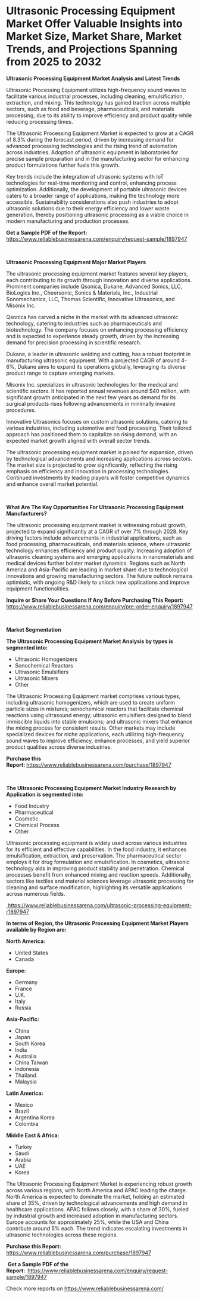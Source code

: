 <p><h1>Ultrasonic Processing Equipment Market Offer Valuable Insights into Market Size, Market Share, Market Trends, and Projections Spanning from 2025 to 2032</h1></p><p><strong>Ultrasonic Processing Equipment Market Analysis and Latest Trends</strong></p>
<p><p>Ultrasonic Processing Equipment utilizes high-frequency sound waves to facilitate various industrial processes, including cleaning, emulsification, extraction, and mixing. This technology has gained traction across multiple sectors, such as food and beverage, pharmaceuticals, and materials processing, due to its ability to improve efficiency and product quality while reducing processing times.</p><p>The Ultrasonic Processing Equipment Market is expected to grow at a CAGR of 8.3% during the forecast period, driven by increasing demand for advanced processing technologies and the rising trend of automation across industries. Adoption of ultrasonic equipment in laboratories for precise sample preparation and in the manufacturing sector for enhancing product formulations further fuels this growth. </p><p>Key trends include the integration of ultrasonic systems with IoT technologies for real-time monitoring and control, enhancing process optimization. Additionally, the development of portable ultrasonic devices caters to a broader range of applications, making the technology more accessible. Sustainability considerations also push industries to adopt ultrasonic solutions due to their energy efficiency and lower waste generation, thereby positioning ultrasonic processing as a viable choice in modern manufacturing and production processes.</p></p>
<p><strong>Get a Sample PDF of the Report:&nbsp;</strong> <a href="https://www.reliablebusinessarena.com/enquiry/request-sample/1897947?utm_campaign=3566&utm_medium=2&utm_source=Github&utm_content=ia&utm_term=11042025&utm_id=ultrasonic-processing-equipment">https://www.reliablebusinessarena.com/enquiry/request-sample/1897947</a></p>
<p>&nbsp;</p>
<p><strong>Ultrasonic Processing Equipment Major Market Players</strong></p>
<p><p>The ultrasonic processing equipment market features several key players, each contributing to its growth through innovation and diverse applications. Prominent companies include Qsonica, Dukane, Advanced Sonics, LLC, BioLogics Inc., Cheersonic, Sonics & Materials, Inc., Industrial Sonomechanics, LLC, Thomas Scientific, Innovative Ultrasonics, and Misonix Inc.</p><p>Qsonica has carved a niche in the market with its advanced ultrasonic technology, catering to industries such as pharmaceuticals and biotechnology. The company focuses on enhancing processing efficiency and is expected to experience steady growth, driven by the increasing demand for precision processing in scientific research.</p><p>Dukane, a leader in ultrasonic welding and cutting, has a robust footprint in manufacturing ultrasonic equipment. With a projected CAGR of around 4-6%, Dukane aims to expand its operations globally, leveraging its diverse product range to capture emerging markets.</p><p>Misonix Inc. specializes in ultrasonic technologies for the medical and scientific sectors. It has reported annual revenues around $40 million, with significant growth anticipated in the next few years as demand for its surgical products rises following advancements in minimally invasive procedures.</p><p>Innovative Ultrasonics focuses on custom ultrasonic solutions, catering to various industries, including automotive and food processing. Their tailored approach has positioned them to capitalize on rising demand, with an expected market growth aligned with overall sector trends.</p><p>The ultrasonic processing equipment market is poised for expansion, driven by technological advancements and increasing applications across sectors. The market size is projected to grow significantly, reflecting the rising emphasis on efficiency and innovation in processing technologies. Continued investments by leading players will foster competitive dynamics and enhance overall market potential.</p></p>
<p>&nbsp;</p>
<p><strong>What Are The Key Opportunities For Ultrasonic Processing Equipment Manufacturers?</strong></p>
<p><p>The ultrasonic processing equipment market is witnessing robust growth, projected to expand significantly at a CAGR of over 7% through 2028. Key driving factors include advancements in industrial applications, such as food processing, pharmaceuticals, and materials science, where ultrasonic technology enhances efficiency and product quality. Increasing adoption of ultrasonic cleaning systems and emerging applications in nanomaterials and medical devices further bolster market dynamics. Regions such as North America and Asia-Pacific are leading in market share due to technological innovations and growing manufacturing sectors. The future outlook remains optimistic, with ongoing R&D likely to unlock new applications and improve equipment functionalities.</p></p>
<p><strong>Inquire or Share Your Questions If Any Before Purchasing This Report:</strong> <a href="https://www.reliablebusinessarena.com/enquiry/pre-order-enquiry/1897947?utm_campaign=3566&utm_medium=2&utm_source=Github&utm_content=ia&utm_term=11042025&utm_id=ultrasonic-processing-equipment">https://www.reliablebusinessarena.com/enquiry/pre-order-enquiry/1897947</a></p>
<p>&nbsp;</p>
<p><strong>Market Segmentation</strong></p>
<p><strong>The Ultrasonic Processing Equipment Market Analysis by types is segmented into:</strong></p>
<p><ul><li>Ultrasonic Homogenizers</li><li>Sonochemical Reactors</li><li>Ultrasonic Emulsifiers</li><li>Ultrasonic Mixers</li><li>Other</li></ul></p>
<p><p>The Ultrasonic Processing Equipment market comprises various types, including ultrasonic homogenizers, which are used to create uniform particle sizes in mixtures; sonochemical reactors that facilitate chemical reactions using ultrasound energy; ultrasonic emulsifiers designed to blend immiscible liquids into stable emulsions; and ultrasonic mixers that enhance the mixing process for consistent results. Other markets may include specialized devices for niche applications, each utilizing high-frequency sound waves to improve efficiency, enhance processes, and yield superior product qualities across diverse industries.</p></p>
<p><strong>Purchase this Report:&nbsp;</strong><a href="https://www.reliablebusinessarena.com/purchase/1897947?utm_campaign=3566&utm_medium=2&utm_source=Github&utm_content=ia&utm_term=11042025&utm_id=ultrasonic-processing-equipment">https://www.reliablebusinessarena.com/purchase/1897947</a></p>
<p>&nbsp;</p>
<p><strong>The Ultrasonic Processing Equipment Market Industry Research by Application is segmented into:</strong></p>
<p><ul><li>Food Industry</li><li>Pharmaceutical</li><li>Cosmetic</li><li>Chemical Process</li><li>Other</li></ul></p>
<p><p>Ultrasonic processing equipment is widely used across various industries for its efficient and effective capabilities. In the food industry, it enhances emulsification, extraction, and preservation. The pharmaceutical sector employs it for drug formulation and emulsification. In cosmetics, ultrasonic technology aids in improving product stability and penetration. Chemical processes benefit from enhanced mixing and reaction speeds. Additionally, sectors like textiles and material sciences leverage ultrasonic processing for cleaning and surface modification, highlighting its versatile applications across numerous fields.</p></p>
<p><a href="https://www.reliablebusinessarena.com/ultrasonic-processing-equipment-r1897947?utm_campaign=3566&utm_medium=2&utm_source=Github&utm_content=ia&utm_term=11042025&utm_id=ultrasonic-processing-equipment">&nbsp;https://www.reliablebusinessarena.com/ultrasonic-processing-equipment-r1897947</a></p>
<p><strong>In terms of Region, the Ultrasonic Processing Equipment Market Players available by Region are:</strong></p>
<p>
    <p> <strong> North America: </strong>
        <ul>
            <li>United States</li>
            <li>Canada</li>
        </ul>
        </p> 
    <p> <strong> Europe: </strong>
        <ul>
            <li>Germany</li>
            <li>France</li>
            <li>U.K.</li>
            <li>Italy</li>
            <li>Russia</li>
        </ul>
        </p> 
    <p> <strong> Asia-Pacific: </strong>
        <ul>
            <li>China</li>
            <li>Japan</li>
            <li>South Korea</li>
            <li>India</li>
            <li>Australia</li>
            <li>China Taiwan</li>
            <li>Indonesia</li>
            <li>Thailand</li>
            <li>Malaysia</li>
        </ul>
        </p> 
    <p> <strong> Latin America: </strong>
        <ul>
            <li>Mexico</li>
            <li>Brazil</li>
            <li>Argentina Korea</li>
            <li>Colombia</li>
        </ul>
        </p> 
    <p> <strong> Middle East & Africa: </strong>
        <ul>
            <li>Turkey</li>
            <li>Saudi</li>
            <li>Arabia</li>
            <li>UAE</li>
            <li>Korea</li>
        </ul>
    </p>
    </p>
<p><p>The Ultrasonic Processing Equipment Market is experiencing robust growth across various regions, with North America and APAC leading the charge. North America is expected to dominate the market, holding an estimated share of 35%, driven by technological advancements and high demand in healthcare applications. APAC follows closely, with a share of 30%, fueled by industrial growth and increased adoption in manufacturing sectors. Europe accounts for approximately 25%, while the USA and China contribute around 5% each. The trend indicates escalating investments in ultrasonic technologies across these regions.</p></p>
<p><strong>Purchase this Report: </strong><a href="https://www.reliablebusinessarena.com/purchase/1897947?utm_campaign=3566&utm_medium=2&utm_source=Github&utm_content=ia&utm_term=11042025&utm_id=ultrasonic-processing-equipment">https://www.reliablebusinessarena.com/purchase/1897947</a></p>
<p>&nbsp;<strong>Get a Sample PDF of the Report:&nbsp;&nbsp;</strong><a href="https://www.reliablebusinessarena.com/enquiry/request-sample/1897947?utm_campaign=3566&utm_medium=2&utm_source=Github&utm_content=ia&utm_term=11042025&utm_id=ultrasonic-processing-equipment">https://www.reliablebusinessarena.com/enquiry/request-sample/1897947</a></p>
<p><strong></strong></p>
<p>Check more reports on <a href="https://www.reliablebusinessarena.com/?utm_campaign=3566&utm_medium=2&utm_source=Github&utm_content=ia&utm_term=11042025&utm_id=ultrasonic-processing-equipment">https://www.reliablebusinessarena.com/</a></p>